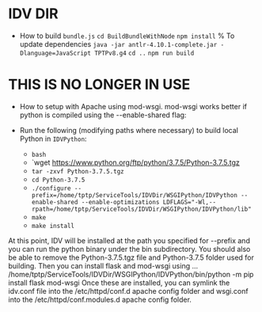 # IDV DIR

- How to build `bundle.js` 
`cd BuildBundleWithNode`
`npm install`     % To update dependencies
`java -jar antlr-4.10.1-complete.jar -Dlanguage=JavaScript TPTPv8.g4`
`cd ..`
`npm run build`

# THIS IS NO LONGER IN USE
- How to setup with Apache using mod-wsgi.
mod-wsgi works better if python is compiled using the --enable-shared flag:

- Run the following (modifying paths where necessary) to build local Python in `IDVPython`:
    * `bash`
    * `wget https://www.python.org/ftp/python/3.7.5/Python-3.7.5.tgz
    * `tar -zxvf Python-3.7.5.tgz`
    * `cd Python-3.7.5`
    * `./configure --prefix=/home/tptp/ServiceTools/IDVDir/WSGIPython/IDVPython --enable-shared --enable-optimizations LDFLAGS="-Wl,--rpath=/home/tptp/ServiceTools/IDVDir/WSGIPython/IDVPython/lib"`
    * `make`
    * `make install`

At this point, IDV will be installed at the path you specified for --prefix and you can run 
the python binary under the bin subdirectory.
You should also be able to remove the Python-3.7.5.tgz file and Python-3.7.5 folder used 
for building.
Then you can install flask and mod-wsgi using ...
    /home/tptp/ServiceTools/IDVDir/WSGIPython/IDVPython/bin/python -m pip install flask mod-wsgi
Once these are installed, you can symlink the idv.conf file into the /etc/httpd/conf.d apache 
config folder and wsgi.conf into the /etc/httpd/conf.modules.d apache config folder.

